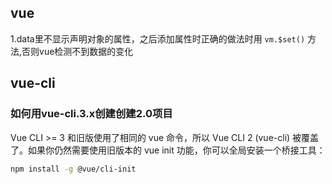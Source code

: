 ## vue  

1.data里不显示声明对象的属性，之后添加属性时正确的做法时用 `vm.$set()` 方法,否则vue检测不到数据的变化


## vue-cli  

### 如何用vue-cli.3.x创建创建2.0项目    
Vue CLI >= 3 和旧版使用了相同的 vue 命令，所以 Vue CLI 2 (vue-cli) 被覆盖了。如果你仍然需要使用旧版本的 vue init 功能，你可以全局安装一个桥接工具：
```bash
npm install -g @vue/cli-init
```
